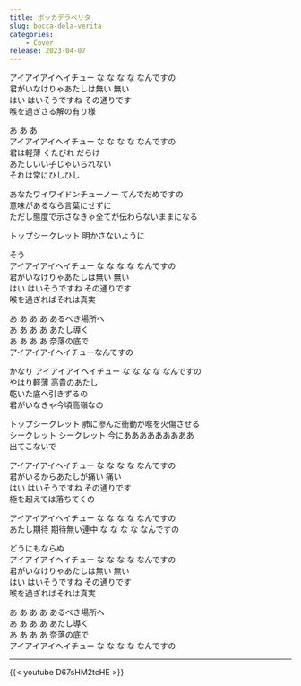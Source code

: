 ```yaml
---
title: ボッカデラベリタ
slug: bocca-dela-verita
categories:
    - Cover
release: 2023-04-07
---
```


アイアイアイヘイチュー な な な な なんですの  
君がいなけりゃあたしは無い 無い  
はい はいそうですね その通りです  
喉を過ぎさる解の有り様  

あ あ あ  
アイアイアイヘイチュー な な な な なんですの  
君は軽薄 くたびれ だらけ  
あたしいい子じゃいられない  
それは常にひしひし  

あなたワイワイドンチューノー てんでだめですの  
意味があるなら言葉にせずに  
ただし態度で示さなきゃ全てが伝わらないままになる  

トップシークレット 明かさないように  

そう  
アイアイアイヘイチュー な な な な なんですの  
君がいなけりゃあたしは無い 無い  
はい はいそうですね その通りです  
喉を過ぎればそれは真実  

あ あ あ あ あるべき場所へ  
あ あ あ あ あたし導く  
あ あ あ あ 奈落の底で  
アイアイアイヘイチューなんですの  

かなり アイアイアイヘイチュー な な な な なんですの  
やはり軽薄 高貴のあたし  
乾いた底へ引きずるの  
君がいなきゃ今頃高嶺なの  

トップシークレット 肺に滲んだ衝動が喉を火傷させる  
シークレット シークレット 今にあああああああああ  
出てこないで  

アイアイアイヘイチュー な な な な なんですの  
君がいるからあたしが痛い 痛い  
はい はいそうですね その通りです  
極を超えては落ちてくの  

アイアイアイヘイチュー な な な な なんですの  
あたし期待 期待無い連中 な な な な なんですの  

どうにもならぬ  
アイアイアイヘイチュー な な な な なんですの  
君がいなけりゃあたしは無い 無い  
はい はいそうですね その通りです  
喉を過ぎればそれは真実  

あ あ あ あ あるべき場所へ  
あ あ あ あ あたし導く  
あ あ あ あ 奈落の底で  
アイアイアイヘイチュー な な な な なんですの  

---

{{< youtube D67sHM2tcHE >}}